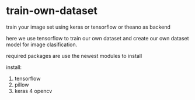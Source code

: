 # train-own-dataset
train your image set using keras or tensorflow or theano as backend

here we use tensorflow to train our own dataset and create our own dataset model for image clasification.

required packages are use the newest modules to install

install:
1. tensorflow
2. pillow
3. keras
4 opencv
